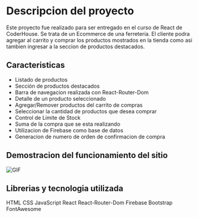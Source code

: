 # Descripcion del proyecto

Este proyecto fue realizado para ser entregado en el curso de React de CoderHouse.
Se trata de un Ecommerce de una ferreteria. El cliente podra agregar al carrito y comprar los productos mostrados en la tienda como asi tambien ingresar a la seccion de productos destacados.

## Caracteristicas

*   Listado de productos
*   Sección de productos destacados
*   Barra de navegacion realizada con React-Router-Dom
*   Detalle de un producto seleccionado
*   Agregar/Remover productos del carrito de compras
*   Seleccionar la cantidad de productos que desea comprar
*   Control de Limite de Stock
*   Suma de la compra que se esta realizando
*   Utilizacion de Firebase como base de datos
*   Generacion de numero de orden de confirmacion de compra


## Demostracion del funcionamiento del sitio
![GIF](/public/img/demo.gif)
## Librerias y tecnologia utilizada

HTML
CSS
JavaScript
React
React-Router-Dom
Firebase
Bootstrap
FontAwesome
